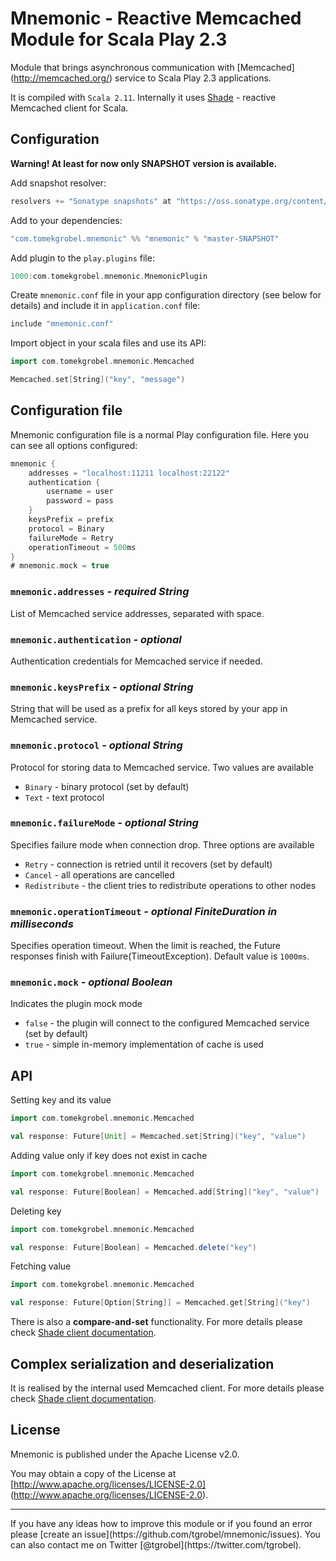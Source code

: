 Mnemonic - Reactive Memcached Module for Scala Play 2.3
=======================================================

Module that brings asynchronous communication with [Memcached] (http://memcached.org/) service to Scala Play 2.3 applications. 

It is compiled with `Scala 2.11`. Internally it uses [Shade](https://github.com/alexandru/shade) - reactive Memcached client for Scala. 


## Configuration

**Warning! At least for now only SNAPSHOT version is available.**

Add snapshot resolver:

```scala
resolvers += "Sonatype snapshots" at "https://oss.sonatype.org/content/repositories/snapshots/"
```

Add to your dependencies:

```scala
"com.tomekgrobel.mnemonic" %% "mnemonic" % "master-SNAPSHOT"
```

Add plugin to the `play.plugins` file:

```scala
1000:com.tomekgrobel.mnemonic.MnemonicPlugin
```

Create `mnemonic.conf` file in your app configuration directory (see below for details) and include it in `application.conf` file:

```scala
include "mnemonic.conf"
```

Import object in your scala files and use its API:

```scala
import com.tomekgrobel.mnemonic.Memcached

Memcached.set[String]("key", "message")
```

## Configuration file

Mnemonic configuration file is a normal Play configuration file. Here you can see all options configured:

```scala
mnemonic {
    addresses = "localhost:11211 localhost:22122"
    authentication {
        username = user
        password = pass
    }
    keysPrefix = prefix
    protocol = Binary
    failureMode = Retry
    operationTimeout = 500ms
}
# mnemonic.mock = true
```

### `mnemonic.addresses` *- required String*
List of Memcached service addresses, separated with space.


### `mnemonic.authentication` *- optional*
Authentication credentials for Memcached service if needed.


### `mnemonic.keysPrefix` *- optional String*
String that will be used as a prefix for all keys stored by your app in Memcached service.


### `mnemonic.protocol` *- optional String*
Protocol for storing data to Memcached service. Two values are available
* `Binary` - binary protocol (set by default)
* `Text` - text protocol

### `mnemonic.failureMode` *- optional String*
Specifies failure mode when connection drop. Three options are available
* `Retry` - connection is retried until it recovers (set by default)
* `Cancel` - all operations are cancelled
* `Redistribute` - the client tries to redistribute operations to other nodes

### `mnemonic.operationTimeout` *- optional FiniteDuration in milliseconds*
Specifies operation timeout. When the limit is reached, the Future responses finish with Failure(TimeoutException).
Default value is `1000ms`.

### `mnemonic.mock` *- optional Boolean*
Indicates the plugin mock mode
* `false` - the plugin will connect to the configured Memcached service (set by default)
* `true` - simple in-memory implementation of cache is used  

## API

Setting key and its value
```scala
import com.tomekgrobel.mnemonic.Memcached

val response: Future[Unit] = Memcached.set[String]("key", "value")
```
Adding value only if key does not exist in cache
```scala
import com.tomekgrobel.mnemonic.Memcached

val response: Future[Boolean] = Memcached.add[String]("key", "value")
```
Deleting key
```scala
import com.tomekgrobel.mnemonic.Memcached

val response: Future[Boolean] = Memcached.delete("key")
```
Fetching value
```scala
import com.tomekgrobel.mnemonic.Memcached

val response: Future[Option[String]] = Memcached.get[String]("key")
```

There is also a **compare-and-set** functionality. For more details please check [Shade client documentation](https://github.com/alexandru/shade#compare-and-set).
 
## Complex serialization and deserialization
It is realised by the internal used Memcached client. For more details please check [Shade client documentation](https://github.com/alexandru/shade#serializingdeserializing). 

## License

Mnemonic is published under the Apache License v2.0.

You may obtain a copy of the License at [http://www.apache.org/licenses/LICENSE-2.0] (http://www.apache.org/licenses/LICENSE-2.0).

<hr>
If you have any ideas how to improve this module or if you found an error please [create an issue](https://github.com/tgrobel/mnemonic/issues). You can also contact me on Twitter [@tgrobel](https://twitter.com/tgrobel). 
